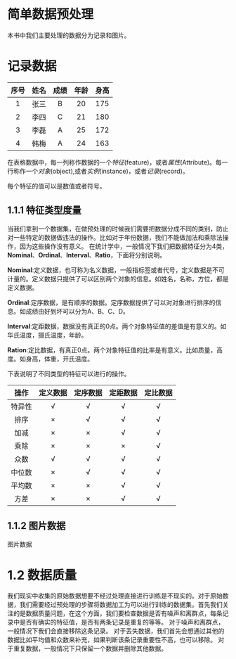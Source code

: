 # 简单数据预处理

本书中我们主要处理的数据分为记录和图片。

# 记录数据

| 序号   | 姓名   | 成绩   | 年龄   | 身高  |
| :----: | :----: | :----: | :----: | :---: |
| 1      | 张三   | B      | 20     | 175   |
| 2      | 李四   | C      | 21     | 180   |
| 3      | 李磊   | A      | 25     | 172   |
| 4      | 韩梅   | A      | 24     | 163   |

在表格数据中，每一列称作数据的一个*特征*(feature)，或者*属性*(Attribute)。每一行称作一个*对象*(object),或者*实例*(instance)，或者*记录*(record)。

每个特征的值可以是数值或者符号。
## 1.1.1 特征类型度量
当我们拿到一个数据集，在做预处理的时候我们需要把数据分成不同的类别，防止对一些特定的数据做违法的操作。比如对于年份数据，我们不能做加法和乘除法操作，因为这些操作没有意义。
在统计学中，一般情况下我们把数据特征分为4类，**Nominal**、**Ordinal**、**Interval**、**Ratio**，下面将分别说明。

**Nominal**:定义数据，也可称为名义数据，一般指标签或者代号，定义数据是不可计量的。定义数据只提供了可以区别两个对象的信息。如姓名，名称，方位，都是定义数据。

**Ordinal**:定序数据，是有顺序的数据。定序数据提供了可以对对象进行排序的信息。如成绩由好到坏可以分为A、B、C、D。

**Interval**:定距数据，数据没有真正的0点。两个对象特征值的差值是有意义的。如华氏温度，摄氏温度，年龄。

**Ration**:定比数据，有真正0点。两个对象特征值的比率是有意义。比如质量，高度。如身高，体重，开氏温度。

下表说明了不同类型的特征可以进行的操作。

| 操作   | 定义数据 | 定序数据 | 定距数据 | 定比数据 |
| :----: | :----:   | :----:   | :----:   | :----:   |
| 特异性 | √        | √        | √        | √        |
| 排序   | ×        | √        | √        | √        |
| 加减   | ×        | ×        | √        | √        |
| 乘除   | ×        | ×        | ×        | √        |
| 众数   | √        | √        | √        | √        |
| 中位数 | ×        | √        | √        | √        |
| 平均数 | ×        | ×        | √        | √        |
| 方差   | ×        | ×        | √        | √        |

## 1.1.2 图片数据
图片数据

# 1.2 数据质量
我们现实中收集的原始数据想要不经过处理直接进行训练是不现实的。对于原始数据，我们需要经过预处理的步骤将数据加工为可以进行训练的数据集。首先我们关注的是数据质量问题，在这个方面，我们要检查数据是否有噪声和离群点，每条记录中是否有确实的特征值，是否有两条记录是重复的等等。
对于噪声和离群点，一般情况下我们会直接移除这条记录。
对于丢失数据，我们首先会想通过其他的数据比如平均值和众数来补充，如果判断该条记录重要性不高，也可以移除。
对于重复数据，一般情况下只保留一个数据并删除其他数据。



